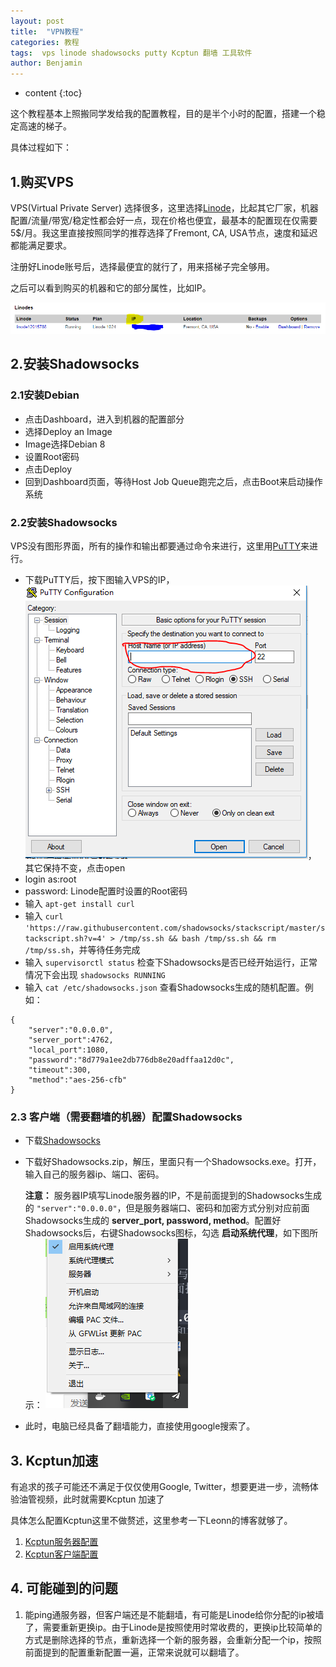 ```yaml
---
layout: post
title:  "VPN教程"
categories: 教程
tags:  vps linode shadowsocks putty Kcptun 翻墙 工具软件
author: Benjamin
---
```


* content
{:toc}




这个教程基本上照搬同学发给我的配置教程，目的是半个小时的配置，搭建一个稳定高速的梯子。

具体过程如下：

## 1.购买VPS

VPS(Virtual Private Server) 选择很多，这里选择[Linode](https://www.linode.com/)，比起其它厂家，机器配置/流量/带宽/稳定性都会好一点，现在价格也便宜，最基本的配置现在仅需要5$/月。我这里直接按照同学的推荐选择了Fremont, CA, USA节点，速度和延迟都能满足要求。

注册好Linode账号后，选择最便宜的就行了，用来搭梯子完全够用。

之后可以看到购买的机器和它的部分属性，比如IP。

![](images/20181222/Linode.PNG)

## 2.安装Shadowsocks

### 2.1安装Debian

* 点击Dashboard，进入到机器的配置部分
* 选择Deploy an Image
* Image选择Debian 8
* 设置Root密码
* 点击Deploy
* 回到Dashboard页面，等待Host Job Queue跑完之后，点击Boot来启动操作系统

### 2.2安装Shadowsocks

VPS没有图形界面，所有的操作和输出都要通过命令来进行，这里用[PuTTY](https://the.earth.li/~sgtatham/putty/latest/w64/putty-64bit-0.70-installer.msi)来进行。

* 下载PuTTY后，按下图输入VPS的IP，
![](images/20181222/putty.PNG)，
其它保持不变，点击open
* login as:root
* password: Linode配置时设置的Root密码
* 输入 `apt-get install curl`
* 输入 `curl 'https://raw.githubusercontent.com/shadowsocks/stackscript/master/stackscript.sh?v=4' > /tmp/ss.sh && bash /tmp/ss.sh && rm /tmp/ss.sh`，并等待任务完成
* 输入 `supervisorctl status` 检查下Shadowsocks是否已经开始运行，正常情况下会出现 `shadowsocks RUNNING`
* 输入 `cat /etc/shadowsocks.json` 查看Shadowsocks生成的随机配置。例如：
```
{
    "server":"0.0.0.0",
    "server_port":4762,
    "local_port":1080,
    "password":"8d779a1ee2db776db8e20adffaa12d0c",
    "timeout":300,
    "method":"aes-256-cfb"
}
```
### 2.3 客户端（需要翻墙的机器）配置Shadowsocks

* 下载[Shadowsocks](https://github.com/shadowsocks/shadowsocks-windows/releases)
* 下载好Shadowsocks.zip，解压，里面只有一个Shadowsocks.exe。打开，输入自己的服务器ip、端口、密码。

  **注意：** 服务器IP填写Linode服务器的IP，不是前面提到的Shadowsocks生成的 `"server":"0.0.0.0"`，但是服务器端口、密码和加密方式分别对应前面Shadowsocks生成的 **server_port, password, method**。配置好Shadowsocks后，右键Shadowsocks图标，勾选 **启动系统代理**，如下图所示：
  ![](images/20181222/shadow.jpg)
* 此时，电脑已经具备了翻墙能力，直接使用google搜索了。

## 3. Kcptun加速

有追求的孩子可能还不满足于仅仅使用Google, Twitter，想要更进一步，流畅体验油管视频，此时就需要Kcptun 加速了

具体怎么配置Kcptun这里不做赘述，这里参考一下Leonn的博客就够了。
1. [Kcptun服务器配置](https://blog.liyuans.com/archives/kcptun-server-configuration-tutorial.html)
2. [Kcptun客户端配置](https://blog.liyuans.com/archives/kcptun-client-configuration-tutorial.html)
 ## 4. 可能碰到的问题
 1. 能ping通服务器，但客户端还是不能翻墙，有可能是Linode给你分配的ip被墙了，需要重新更换ip。由于Linode是按照使用时常收费的，更换ip比较简单的方式是删除选择的节点，重新选择一个新的服务器，会重新分配一个ip，按照前面提到的配置重新配置一遍，正常来说就可以翻墙了。
